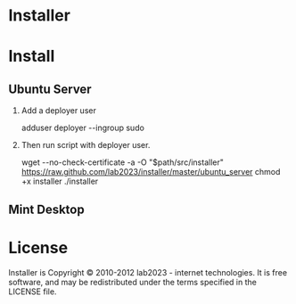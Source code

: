 # Installer

# Install

## Ubuntu Server

1. Add a deployer user 

    adduser deployer --ingroup sudo
    
2. Then run script with deployer user.

    wget --no-check-certificate -a  -O "$path/src/installer" https://raw.github.com/lab2023/installer/master/ubuntu_server
    chmod +x installer
    ./installer 


## Mint Desktop

# License

Installer is Copyright © 2010-2012 lab2023 - internet technologies. It is free software, and may be redistributed under the terms specified in the LICENSE file.
